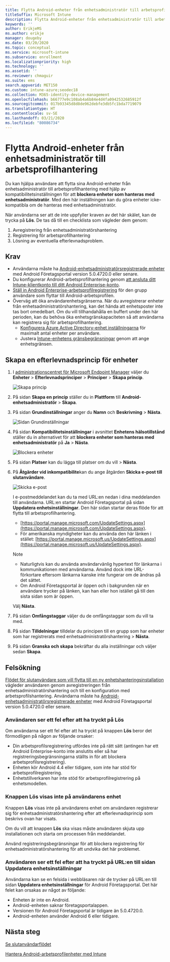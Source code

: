 ```yaml
---
title: Flytta Android-enheter från enhetsadministratör till arbetsprofilhantering
titleSuffix: Microsoft Intune
description: Flytta Android-enheter från enhetsadministratör till arbetsprofilhantering i Intune.
keywords: ''
author: ErikjeMS
ms.author: erikje
manager: dougeby
ms.date: 03/20/2020
ms.topic: conceptual
ms.service: microsoft-intune
ms.subservice: enrollment
ms.localizationpriority: high
ms.technology: ''
ms.assetid: ''
ms.reviewer: chmaguir
ms.suite: ems
search.appverid: MET150
ms.custom: intune-azure;seodec18
ms.collection: M365-identity-device-management
ms.openlocfilehash: b66777e9c108ab4a6b84e4d4fa0942532685912f
ms.sourcegitcommit: 017b93345d8d8de962debfe3db5fc1bda7719079
ms.translationtype: HT
ms.contentlocale: sv-SE
ms.lasthandoff: 03/21/2020
ms.locfileid: "80086734"
---
```

# <a name="move-android-devices-from-device-administrator-to-work-profile-management"></a>Flytta Android-enheter från enhetsadministratör till arbetsprofilhantering

Du kan hjälpa användare att flytta sina Android-enheter från enhetsadministratör till arbetsprofilhantering med hjälp av kompatibilitetsinställningen för att **blockera enheter som hanteras med enhetsadministratör**. Med den här inställningen kan du göra enheter icke-kompatibla om de hanteras med enhetsadministratör. 

När användarna ser att de inte uppfyller kraven av det här skälet, kan de trycka på **Lös**. De tas då till en checklista som vägleder dem genom:
1. Avregistrering från enhetsadministratörshantering
2. Registrering för arbetsprofilhantering
3. Lösning av eventuella efterlevnadsproblem. 

## <a name="prerequisites"></a>Krav

- Användarna måste ha [Android-enhetsadministratörsregistrerade enheter](android-enroll-device-administrator.md) med Android Företagsportal version 5.0.4720.0 eller senare.
- Du konfigurerar Android-arbetsprofilhantering genom [att ansluta ditt Intune-klientkonto till ditt Android Enterprise-konto](connect-intune-android-enterprise.md).
- [Ställ in Android Enterprise-arbetsprofilregistrering](android-work-profile-enroll.md) för den grupp användare som flyttar till Android-arbetsprofilen.
- Överväg att öka användarenhetsgränserna. När du avregistrerar enheter från enhetsadministratörshantering, kan det hända att enhetsposter inte tas bort omedelbart. Om du vill tillhandahålla en buffert under den här perioden, kan du behöva öka enhetsgränskapaciteten så att användarna kan registrera sig för arbetsprofilhantering.
  - [Konfigurera Azure Active Directory-enhet inställningarna](https://docs.microsoft.com/azure/active-directory/devices/device-management-azure-portal.md#configure-device-settings) för maximalt antal enheter per användare.
  - Justera [Intune-enhetens gränsbegränsningar](enrollment-restrictions-set.md#create-a-device-limit-restriction) genom att ange enhetsgränsen. 

## <a name="create-device-compliance-policy"></a>Skapa en efterlevnadsprincip för enheter

1. I [administrationscentret för Microsoft Endpoint Manager](https://go.microsoft.com/fwlink/?linkid=2109431) väljer du **Enheter** > **Efterlevnadsprinciper** > **Principer** > **Skapa princip**.

    ![Skapa princip](./media/android-move-device-admin-work-profile/create-policy.png)

2. På sidan **Skapa en princip** ställer du in **Plattform** till **Android-enhetsadministratör** > **Skapa**.
3. På sidan **Grundinställningar** anger du **Namn** och **Beskrivning** > **Nästa**.

    ![Sidan Grundinställningar](./media/android-move-device-admin-work-profile/basics.png)
    
4. På sidan **Kompatibilitetsinställningar** i avsnittet **Enhetens hälsotillstånd** ställer du in alternativet för att **blockera enheter som hanteras med enhetsadministratör** på **Ja** > **Nästa**.

    ![Blockera enheter](./media/android-move-device-admin-work-profile/block-devices.png)

5. På sidan **Platser** kan du lägga till platser om du vill > **Nästa**.
6. På **Åtgärder vid inkompatibilite**kan du ange åtgärden **Skicka e-post till slutanvändare**.

    ![Skicka e-post](./media/android-move-device-admin-work-profile/send-email.png)


    I e-postmeddelandet kan du ta med URL:en nedan i dina meddelanden till användarna. URL:en startar Android Företagsportal på sidan **Uppdatera enhetsinställningar**. Den här sidan startar deras flöde för att flytta till arbetsprofilhantering.
    - [https://portal.manage.microsoft.com/UpdateSettings.aspx](https://portal.manage.microsoft.com/UpdateSettings.aspx).
    - För amerikanska myndigheter kan du använda den här länken i stället: [https://portal.manage.microsoft.us/UpdateSettings.aspx](https://portal.manage.microsoft.us/UpdateSettings.aspx).
  
    > [!NOTE]
    > - Naturligtvis kan du använda användarvänlig hypertext för länkarna i kommunikationen med användarna. Använd dock inte URL-förkortare eftersom länkarna kanske inte fungerar om de ändras på det sättet.
    > - Om Android Företagsportal är öppen och i bakgrunden när en användare trycker på länken, kan han eller hon istället gå till den sista sidan som är öppen.

    Välj **Nästa**.

7. På sidan **Omfångstaggar** väljer du de omfångstaggar som du vill ta med.
8. På sidan **Tilldelningar** tilldelar du principen till en grupp som har enheter som har registrerats med enhetsadministratörshantering > **Nästa**.
9. På sidan **Granska och skapa** bekräftar du alla inställningar och väljer sedan **Skapa**.

## <a name="troubleshooting"></a>Felsökning

[Flödet för slutanvändare som vill flytta till en ny enhetshanteringsinstallation](https://docs.microsoft.com/mem/intune/user-help/move-to-new-device-management-setup.md) vägleder användaren genom avregistreringen från enhetsadministratörshantering och till en konfiguration med arbetsprofilshantering. Användarna måste ha [Android-enhetsadministratörsregistrerade enheter](android-enroll-device-administrator.md) med Android Företagsportal version 5.0.4720.0 eller senare.

### <a name="user-sees-an-error-after-tapping-resolve"></a>Användaren ser ett fel efter att ha tryckt på Lös
Om användarna ser ett fel efter att ha tryckt på knappen **Lös** beror det förmodligen på någon av följande orsaker:
- Din arbetsprofilsregistrering utfördes inte på rätt sätt (antingen har ett Android Enterprise-konto inte anslutits eller så har registreringsbegränsningarna ställts in för att blockera arbetsprofilsregistrering).
- Enheten kör Android 4.4 eller tidigare, som inte har stöd för arbetsprofilregistrering. 
- Enhetstillverkaren har inte stöd för arbetsprofilregistrering på enhetsmodellen.

### <a name="resolve-button-doesnt-appear-on-the-users-device"></a>Knappen Lös visas inte på användarens enhet
Knappen **Lös** visas inte på användarens enhet om användaren registrerar sig för enhetsadministratörshantering efter att efterlevnadsprincip som beskrivs ovan har visats.

Om du vill att knappen **Lös** ska visas måste användaren skjuta upp installationen och starta om processen från meddelandet.

Använd registreringsbegränsningar för att blockera registrering för enhetsadministratörshantering för att undvika det här problemet.

### <a name="user-sees-an-error-after-tapping-url-to-update-device-settings-page"></a>Användaren ser ett fel efter att ha tryckt på URL:en till sidan Uppdatera enhetsinställningar
Användarna kan se en felsida i webbläsaren när de trycker på URL:en till sidan **Uppdatera enhetsinställningar** för Android Företagsportal. Det här felet kan orsakas av något av följande:
- Enheten är inte en Android.
- Android-enheten saknar företagsportalappen.
- Versionen för Android Företagsportal är tidigare än 5.0.4720.0.
- Android-enheten använder Android 6 eller tidigare. 

## <a name="next-steps"></a>Nästa steg
[Se slutanvändarflödet](https://docs.microsoft.com/mem/intune/user-help/move-to-new-device-management-setup.md)

[Hantera Android-arbetsprofilenheter med Intune](android-enterprise-overview.md)


